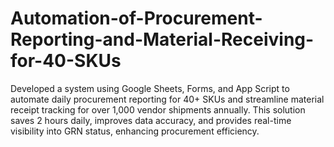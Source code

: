 # Automation-of-Procurement-Reporting-and-Material-Receiving-for-40-SKUs
Developed a system using Google Sheets, Forms, and App Script to automate daily procurement reporting for 40+ SKUs and streamline material receipt tracking for over 1,000 vendor shipments annually. This solution saves 2 hours daily, improves data accuracy, and provides real-time visibility into GRN status, enhancing procurement efficiency.
